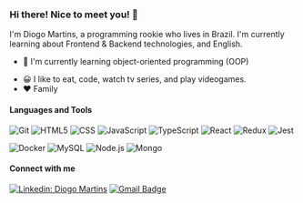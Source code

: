 ### Hi there! Nice to meet you! :wave:

I'm Diogo Martins, a programming rookie who lives in Brazil. I'm currently learning about Frontend & Backend technologies, and English. 

- :seedling: I'm currently learning object-oriented programming (OOP)
<!-- - :telescope: I’m currently working on creating modern, beautiful and accessible webpages -->
- :grinning: I like to eat, code, watch tv series, and play videogames.
- :heart: Family

<!-- <br> -->

#### Languages and Tools

![Git](https://img.shields.io/badge/-Git-333333?style=flat&logo=)
![HTML5](https://img.shields.io/badge/-HTML5-333333?style=flat&logo=)
![CSS](https://img.shields.io/badge/-CSS-333333?style=flat&logo=)
![JavaScript](https://img.shields.io/badge/-JavaScript-333333?style=flat&logo=)
![TypeScript](https://img.shields.io/badge/-TypeScript-333333?style=flat&logo=)
![React](https://img.shields.io/badge/-React-333333?style=flat)
![Redux](https://img.shields.io/badge/-Redux-333333?style=flat)
![Jest](https://img.shields.io/badge/-Jest-333333?style=flat)

<!-- <br> -->

![Docker](https://img.shields.io/badge/-Docker-333333?style=flat)
![MySQL](https://img.shields.io/badge/-MySQL-333333?style=flat)
![Node.js](https://img.shields.io/badge/-NodeJS-333333?style=flat)
![Mongo](https://img.shields.io/badge/-MongoDB-333333?style=flat)
  
<!-- <br> -->
  
<!-- <img align="left" src="https://github-readme-stats.vercel.app/api/top-langs/?username=geoalt&theme=dracula&hide_langs_below=1" /> -->


#### Connect with me
[![Linkedin: Diogo Martins](https://img.shields.io/badge/-Linkedin-006bed?style=flat-square&logo=Linkedin&logoColor=white&link=https://www.linkedin.com/in/geomartins/)](https://www.linkedin.com/in/geomartins/)
[![Gmail Badge](https://img.shields.io/badge/-Gmail-006bed?style=flat-square&logo=Gmail&logoColor=white&link=mailto:me.martinsfe@gmail.com)](mailto:me.martinsfe@gmail.com)

<!-- <br> -->
